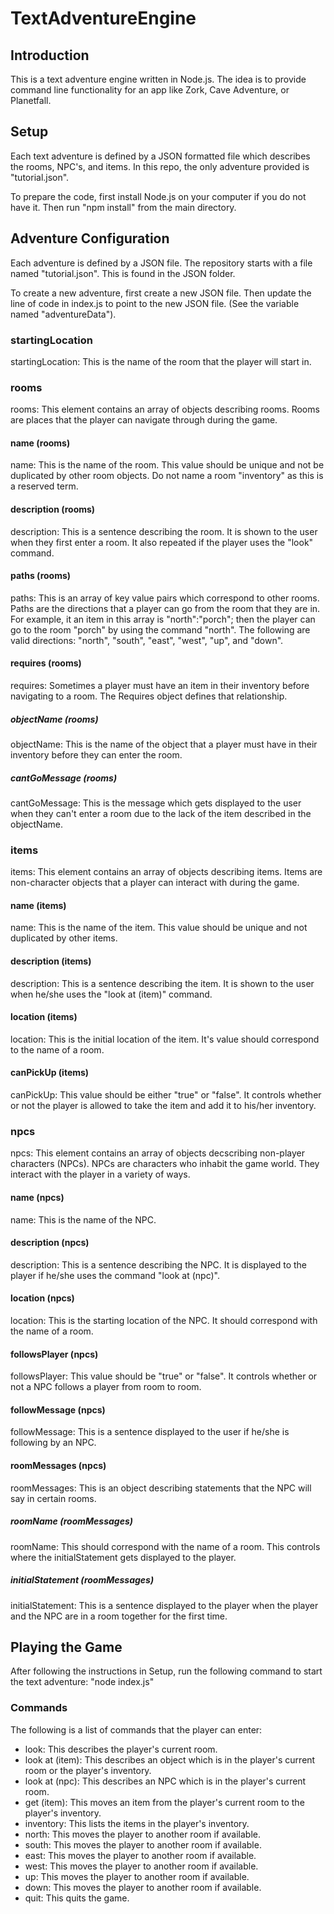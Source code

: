 # TextAdventureEngine

## Introduction
This is a text adventure engine written in Node.js. The idea is to provide command line functionality for an app like Zork, Cave Adventure, or Planetfall.

## Setup
Each text adventure is defined by a JSON formatted file which describes the rooms, NPC's, and items.
In this repo, the only adventure provided is "tutorial.json".

To prepare the code, first install Node.js on your computer if you do not have it. 
Then run "npm install" from the main directory.

## Adventure Configuration

Each adventure is defined by a JSON file. The repository starts with a file named "tutorial.json". This is found in the JSON folder.

To create a new adventure, first create a new JSON file. Then update the line of code in index.js to point to the new JSON file. (See the variable named "adventureData").

### startingLocation
startingLocation: This is the name of the room that the player will start in.

### rooms
rooms: This element contains an array of objects describing rooms. Rooms are places that the player can navigate through during the game.

#### name (rooms)
name: This is the name of the room. This value should be unique and not be duplicated by other room objects. Do not name a room "inventory" as this is a reserved term.

#### description (rooms)
description: This is a sentence describing the room. It is shown to the user when they first enter a room. It also repeated if the player uses the "look" command.

#### paths (rooms)
paths: This is an array of key value pairs which correspond to other rooms. Paths are the directions that a player can go from the room that they are in. For example, it an item in this array is "north":"porch"; then the player can go to the room "porch" by using the command "north". The following are valid directions: "north", "south", "east", "west", "up", and "down".

#### requires (rooms)
requires: Sometimes a player must have an item in their inventory before navigating to a room. The Requires object defines that relationship.

##### objectName (rooms)
objectName: This is the name of the object that a player must have in their inventory before they can enter the room.

##### cantGoMessage (rooms)
cantGoMessage: This is the message which gets displayed to the user when they can't enter a room due to the lack of the item described in the objectName.

### items
items: This element contains an array of objects describing items. Items are non-character objects that a player can interact with during the game.

#### name (items)
name: This is the name of the item. This value should be unique and not duplicated by other items.

#### description (items)
description: This is a sentence describing the item. It is shown to the user when he/she uses the "look at (item)" command.

#### location (items)
location: This is the initial location of the item. It's value should correspond to the name of a room.

#### canPickUp (items)
canPickUp: This value should be either "true" or "false". It controls whether or not the player is allowed to take the item and add it to his/her inventory. 

### npcs
npcs: This element contains an array of objects decscribing non-player characters (NPCs). NPCs are characters who inhabit the game world. They interact with the player in a variety of ways.

#### name (npcs)
name: This is the name of the NPC.

#### description (npcs)
description: This is a sentence describing the NPC. It is displayed to the player if he/she uses the command "look at (npc)".

#### location (npcs)
location: This is the starting location of the NPC. It should correspond with the name of a room.

#### followsPlayer (npcs)
followsPlayer: This value should be "true" or "false". It controls whether or not a NPC follows a player from room to room.

#### followMessage (npcs)
followMessage: This is a sentence displayed to the user if he/she is following by an NPC.

#### roomMessages (npcs)
roomMessages: This is an object describing statements that the NPC will say in certain rooms.

##### roomName (roomMessages)
roomName: This should correspond with the name of a room. This controls where the initialStatement gets displayed to the player.

##### initialStatement (roomMessages)
initialStatement: This is a sentence displayed to the player when the player and the NPC are in a room together for the first time.

## Playing the Game
After following the instructions in Setup, run the following command to start the text adventure: "node index.js"

### Commands
The following is a list of commands that the player can enter:

- look: This describes the player's current room.
- look at (item): This describes an object which is in the player's current room or the player's inventory.
- look at (npc): This describes an NPC which is in the player's current room.
- get (item): This moves an item from the player's current room to the player's inventory.
- inventory: This lists the items in the player's inventory.
- north: This moves the player to another room if available.
- south: This moves the player to another room if available.
- east: This moves the player to another room if available.
- west: This moves the player to another room if available.
- up: This moves the player to another room if available.
- down: This moves the player to another room if available.
- quit: This quits the game.